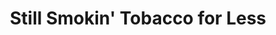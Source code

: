 ---
title: "Still Smokin' Tobacco for Less"
url: /portland/still-smokin-tobacco-for-less/
shop: Tabak
---